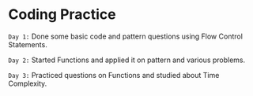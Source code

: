 # Coding Practice

``Day 1:`` Done some basic code and pattern questions using Flow Control Statements. 

``Day 2:`` Started Functions and applied it on pattern and various problems.

``Day 3:`` Practiced questions on Functions and studied about Time Complexity.
